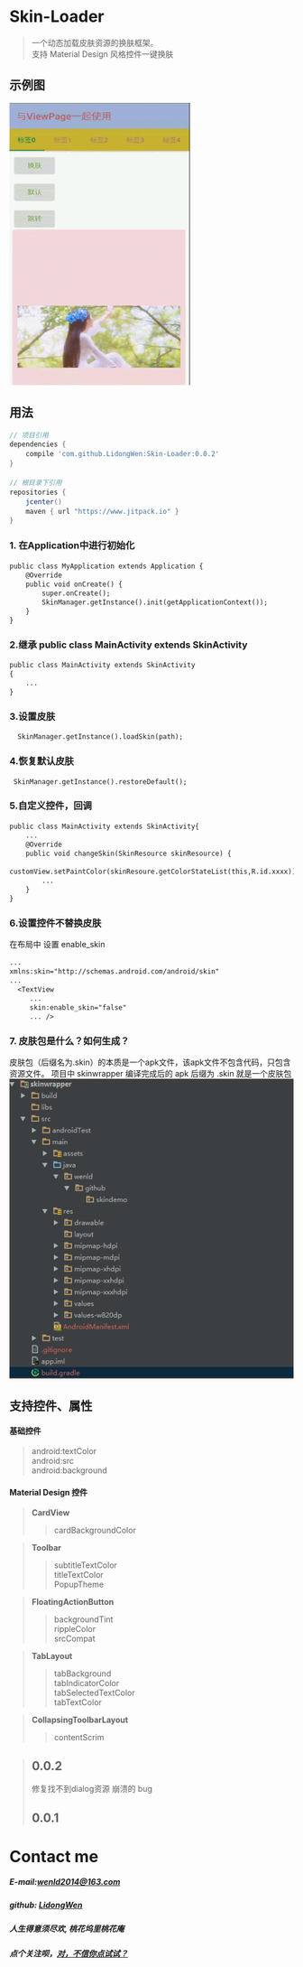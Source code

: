 # Skin-Loader
> 一个动态加载皮肤资源的换肤框架。  
> 支持 Material Design 风格控件一键换肤

## 示例图
<img width="320" height="500" src="https://github.com/LidongWen/Skin-Loader/blob/master/art/GIF.gif"></img> 


## 用法
```groovy
// 项目引用
dependencies {
    compile 'com.github.LidongWen:Skin-Loader:0.0.2'
}

// 根目录下引用
repositories {
    jcenter()
    maven { url "https://www.jitpack.io" }
}
```
### 1. 在Application中进行初始化
```
public class MyApplication extends Application {
    @Override
    public void onCreate() {
        super.onCreate();
        SkinManager.getInstance().init(getApplicationContext());
    }
}
```
### 2.继承 public class MainActivity extends SkinActivity
```
public class MainActivity extends SkinActivity
{
    ...
}
```

### 3.设置皮肤
```
  SkinManager.getInstance().loadSkin(path);
```
### 4.恢复默认皮肤
```
 SkinManager.getInstance().restoreDefault();
```
###  5.自定义控件，回调
```
public class MainActivity extends SkinActivity{
    ...
    @Override
    public void changeSkin(SkinResource skinResource) {
        customView.setPaintColor(skinResoure.getColorStateList(this,R.id.xxxx));
        ...
    }
}

```

### 6.设置控件不替换皮肤
在布局中 设置 enable_skin
```
...
xmlns:skin="http://schemas.android.com/android/skin"
...
  <TextView
     ...
     skin:enable_skin="false" 
     ... />
```
###  7. 皮肤包是什么？如何生成？

皮肤包（后缀名为.skin）的本质是一个apk文件，该apk文件不包含代码，只包含资源文件。
项目中 skinwrapper 编译完成后的 apk 后缀为 .skin 就是一个皮肤包  
![](https://github.com/LidongWen/Skin-Loader/blob/master/art/clipboard.png)

## 支持控件、属性
#### 基础控件
> android:textColor  
> android:src  
> android:background  
#### Material Design 控件
> **CardView**  
> >cardBackgroundColor     

> **Toolbar**
  > >subtitleTextColor  
  titleTextColor  
  PopupTheme

> **FloatingActionButton**
> > backgroundTint  
rippleColor  
srcCompat


> **TabLayout**
> > tabBackground  
tabIndicatorColor  
tabSelectedTextColor  
tabTextColor

> **CollapsingToolbarLayout**
>> contentScrim

> ## 0.0.2 
>  修复找不到dialog资源 崩溃的 bug 
> ## 0.0.1

# Contact me
##### E-mail:wenld2014@163.com
##### github: [LidongWen](https://github.com/LidongWen)
##### 人生得意须尽欢, 桃花坞里桃花庵
##### 点个关注呗，[对，不信你点试试？](http://www.jianshu.com/users/99f514ea81b3/timeline)
